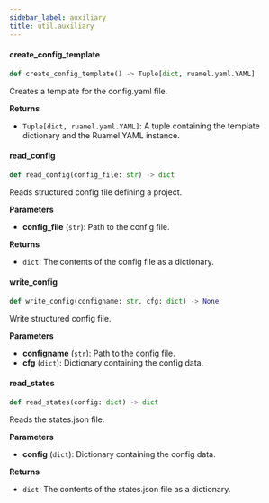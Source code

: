 ```yaml
---
sidebar_label: auxiliary
title: util.auxiliary
---
```


#### create\_config\_template

```python
def create_config_template() -> Tuple[dict, ruamel.yaml.YAML]
```

Creates a template for the config.yaml file.

**Returns**

* `Tuple[dict, ruamel.yaml.YAML]`: A tuple containing the template dictionary and the Ruamel YAML instance.

#### read\_config

```python
def read_config(config_file: str) -> dict
```

Reads structured config file defining a project.

**Parameters**

* **config_file** (`str`): Path to the config file.

**Returns**

* `dict`: The contents of the config file as a dictionary.

#### write\_config

```python
def write_config(configname: str, cfg: dict) -> None
```

Write structured config file.

**Parameters**

* **configname** (`str`): Path to the config file.
* **cfg** (`dict`): Dictionary containing the config data.

#### read\_states

```python
def read_states(config: dict) -> dict
```

Reads the states.json file.

**Parameters**

* **config** (`dict`): Dictionary containing the config data.

**Returns**

* `dict`: The contents of the states.json file as a dictionary.

